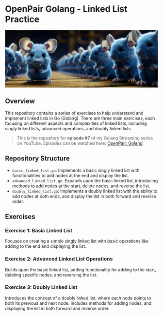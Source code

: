 # OpenPair Golang - Linked List Practice

![Cover](./cover.png)

## Overview

This repository contains a series of exercises to help understand and implement linked lists in Go (Golang). There are three main exercises, each focusing on different aspects and complexities of linked lists, including singly linked lists, advanced operations, and doubly linked lists.

> This is the repository for **episode #7** of my Golang Streaming series on YouTube. Episodes can be watched here: [OpenPair: Golang](https://www.youtube.com/playlist?list=PL2NvA4OAtDRS2wBL2FvjiSlKCtcBrcFzc)

## Repository Structure

- `basic_linked_list.go`: Implements a basic singly linked list with functionalities to add nodes at the end and display the list.
- `advanced_linked_list.go`: Expands upon the basic linked list, introducing methods to add nodes at the start, delete nodes, and reverse the list.
- `doubly_linked_list.go`: Implements a doubly linked list with the ability to add nodes at both ends, and display the list in both forward and reverse order.

## Exercises

### Exercise 1: Basic Linked List

Focuses on creating a simple singly linked list with basic operations like adding to the end and displaying the list.

### Exercise 2: Advanced Linked List Operations

Builds upon the basic linked list, adding functionality for adding to the start, deleting specific nodes, and reversing the list.

### Exercise 3: Doubly Linked List

Introduces the concept of a doubly linked list, where each node points to both its previous and next node. Includes methods for adding nodes, and displaying the list in both forward and reverse order.
